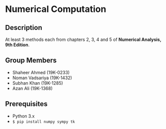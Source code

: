 # Numerical Computation

## Description
At least 3 methods each from chapters 2, 3, 4 and 5 of **Numerical Analysis, 9th Edition**.

## Group Members
- Shaheer Ahmed (19K-0233)
- Noman Vadsariya (19K-1432)
- Subhan Khan (19K-1285)
- Azan Ali (19K-1368)

## Prerequisites

- Python 3.x
- ``$ pip install numpy sympy tk``
